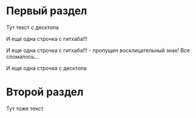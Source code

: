 # Первый раздел

Тут текст c десктопа

И еще одна строчка с гитхаба!!!

И еще одна строчка с гитхаба!!! - пропущен восклицательный знак! Все сломалось...

И еще одна строчка с десктопа

# Второй раздел

 Тут тоже текст
 

